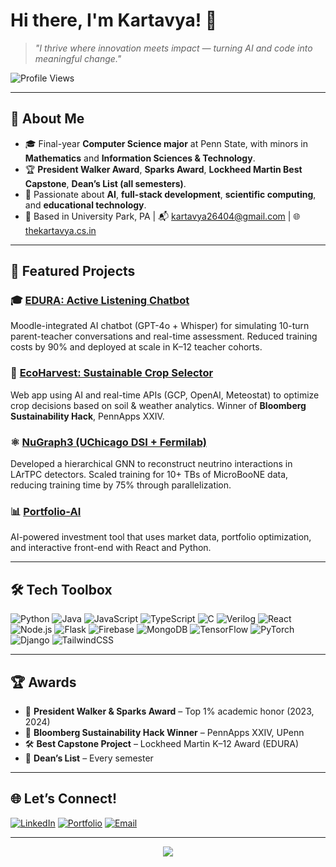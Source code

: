 # Hi there, I'm Kartavya! 👋

> *"I thrive where innovation meets impact — turning AI and code into meaningful change."*

![Profile Views](https://komarev.com/ghpvc/?username=Drkat0m&label=Profile%20views&color=0e75b6&style=flat)

---

## 🌟 About Me

- 🎓 Final-year **Computer Science major** at Penn State, with minors in **Mathematics** and **Information Sciences & Technology**.
- 🏆 **President Walker Award**, **Sparks Award**, **Lockheed Martin Best Capstone**, **Dean’s List (all semesters)**.
- 🤖 Passionate about **AI**, **full-stack development**, **scientific computing**, and **educational technology**.
- 📍 Based in University Park, PA | 📬 [kartavya26404@gmail.com](mailto:kartavya26404@gmail.com) | 🌐 [thekartavya.cs.in](https://thekartavya.cs.in)

---

## 🚀 Featured Projects

### 🎓 [EDURA: Active Listening Chatbot](https://github.com/DrKat0m/EDURA)
Moodle-integrated AI chatbot (GPT-4o + Whisper) for simulating 10-turn parent-teacher conversations and real-time assessment. Reduced training costs by 90% and deployed at scale in K–12 teacher cohorts.

### 🌱 [EcoHarvest: Sustainable Crop Selector](https://github.com/DrKat0m/EcoHarvest)
Web app using AI and real-time APIs (GCP, OpenAI, Meteostat) to optimize crop decisions based on soil & weather analytics. Winner of **Bloomberg Sustainability Hack**, PennApps XXIV.

### ⚛️ [NuGraph3 (UChicago DSI + Fermilab)](https://github.com/DrKat0m/NuGraph3)
Developed a hierarchical GNN to reconstruct neutrino interactions in LArTPC detectors. Scaled training for 10+ TBs of MicroBooNE data, reducing training time by 75% through parallelization.

### 📊 [Portfolio-AI](https://github.com/DrKat0m/portfolio-ai)
AI-powered investment tool that uses market data, portfolio optimization, and interactive front-end with React and Python.

---

## 🛠️ Tech Toolbox

![Python](https://img.shields.io/badge/-Python-05122A?style=flat&logo=python)
![Java](https://img.shields.io/badge/-Java-007396?style=flat&logo=java)
![JavaScript](https://img.shields.io/badge/-JavaScript-F7DF1E?style=flat&logo=javascript&logoColor=black)
![TypeScript](https://img.shields.io/badge/-TypeScript-3178C6?style=flat&logo=typescript)
![C](https://img.shields.io/badge/-C-00599C?style=flat&logo=c)
![Verilog](https://img.shields.io/badge/-Verilog-ED8B00?style=flat)
![React](https://img.shields.io/badge/-React-61DAFB?style=flat&logo=react)
![Node.js](https://img.shields.io/badge/-Node.js-339933?style=flat&logo=node.js)
![Flask](https://img.shields.io/badge/-Flask-000000?style=flat&logo=flask)
![Firebase](https://img.shields.io/badge/-Firebase-FFCA28?style=flat&logo=firebase)
![MongoDB](https://img.shields.io/badge/-MongoDB-47A248?style=flat&logo=mongodb)
![TensorFlow](https://img.shields.io/badge/-TensorFlow-FF6F00?style=flat&logo=tensorflow)
![PyTorch](https://img.shields.io/badge/-PyTorch-EE4C2C?style=flat&logo=pytorch)
![Django](https://img.shields.io/badge/-Django-092E20?style=flat&logo=django)
![TailwindCSS](https://img.shields.io/badge/-TailwindCSS-38B2AC?style=flat&logo=tailwindcss)

---

## 🏆 Awards

- 🏅 **President Walker & Sparks Award** – Top 1% academic honor (2023, 2024)
- 🧠 **Bloomberg Sustainability Hack Winner** – PennApps XXIV, UPenn
- 🛠️ **Best Capstone Project** – Lockheed Martin K–12 Award (EDURA)
- 🧾 **Dean’s List** – Every semester

---

## 🌐 Let’s Connect!

[![LinkedIn](https://img.shields.io/badge/-drkat0m-blue?style=flat&logo=linkedin)](https://www.linkedin.com/in/drkat0m/)
[![Portfolio](https://img.shields.io/badge/-thekartavya.cs.in-000?style=flat&logo=firefox)](https://thekartavya.cs.in)
[![Email](https://img.shields.io/badge/-kartavya26404@gmail.com-D14836?style=flat&logo=gmail&logoColor=white)](mailto:kartavya26404@gmail.com)

---

<p align="center">
  <img src="https://readme-typing-svg.herokuapp.com?font=Fira+Code&duration=3000&pause=1000&color=FF6600&center=true&width=440&lines=Always+building+something+impactful...;Crafting+tech+for+AI%2C+education%2C+and+beyond."/>
</p>

